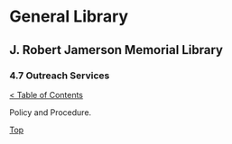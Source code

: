 <head>
	<link rel="stylesheet" type="text/css" href="../main.css">
</head>

[0]: ../README.md
[4.7]: outreach-services.md

# General Library
## J. Robert Jamerson Memorial Library
### 4.7 Outreach Services
[< Table of Contents][0]

Policy and Procedure.

[Top][4.7]